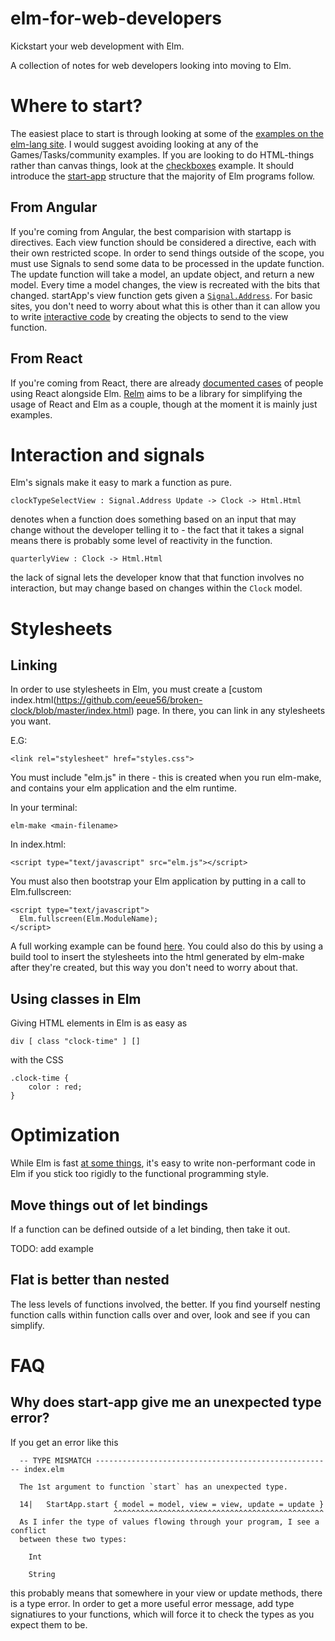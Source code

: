# elm-for-web-developers

Kickstart your web development with Elm. 

A collection of notes for web developers looking into moving to Elm.

# Where to start?

The easiest place to start is through looking at some of the [examples on the elm-lang site](http://elm-lang.org/examples). I would suggest avoiding looking at any of the Games/Tasks/community examples. If you are looking to do HTML-things rather than canvas things, look at the [checkboxes](http://elm-lang.org/examples/checkboxes) example. It should introduce the [start-app](https://github.com/evancz/elm-architecture-tutorial/) structure that the majority of Elm programs follow. 

## From Angular

If you're coming from Angular, the best comparision with startapp is directives. Each view function should be considered a directive, each with their own restricted scope. In order to send things outside of the scope, you must use Signals to send some data to be processed in the update function. The update function will take a model, an update object, and return a new model. Every time a model changes, the view is recreated with the bits that changed. startApp's view function gets given a [`Signal.Address`](http://package.elm-lang.org/packages/elm-lang/core/2.1.0/Signal#Mailbox). For basic sites, you don't need to worry about what this is other than it can allow you to write [interactive code](https://github.com/evancz/elm-todomvc/blob/master/Todo.elm#L202) by creating the objects to send to the view function.

## From React

If you're coming from React, there are already [documented cases](http://noredinktech.tumblr.com/post/126978281075/walkthrough-introducing-elm-to-a-js-web-app) of people using React alongside Elm. [Relm](https://github.com/eeue56/relm) aims to be a library for simplifying the usage of React and Elm as a couple, though at the moment it is mainly just examples.

# Interaction and signals

Elm's signals make it easy to mark a function as pure. 

```
clockTypeSelectView : Signal.Address Update -> Clock -> Html.Html
```

denotes when a function does something based on an input that may change without the developer telling it to - the fact that it takes a signal means there is probably some level of reactivity in the function. 

```
quarterlyView : Clock -> Html.Html
```

the lack of signal lets the developer know that that function involves no interaction, but may change based on changes within the `Clock` model.

# Stylesheets

## Linking

In order to use stylesheets in Elm, you must create a [custom index.html(https://github.com/eeue56/broken-clock/blob/master/index.html) page. In there, you can link in any stylesheets you want. 

E.G:
```
<link rel="stylesheet" href="styles.css">
```

You must include "elm.js" in there - this is created when you run elm-make, and contains your elm application and the elm runtime. 

In your terminal:
```
elm-make <main-filename>
```

In index.html: 

```
<script type="text/javascript" src="elm.js"></script>
```

You must also then bootstrap your Elm application by putting in a call to Elm.fullscreen:

```
<script type="text/javascript">
  Elm.fullscreen(Elm.ModuleName);
</script>
```

A full working example can be found [here](https://github.com/eeue56/broken-clock/blob/master/index.html). You could also do this by using a build tool to insert the stylesheets into the html generated by elm-make after they're created, but this way you don't need to worry about that. 

## Using classes in Elm

Giving HTML elements in Elm is as easy as

```
div [ class "clock-time" ] []
```

with the CSS

```
.clock-time {
    color : red;
}

```

# Optimization

While Elm is fast [at some things](http://elm-lang.org/blog/blazing-fast-html), it's easy to write non-performant code in Elm if you stick too rigidly to the functional programming style.

## Move things out of let bindings

If a function can be defined outside of a let binding, then take it out. 

TODO: add example

## Flat is better than nested

The less levels of functions involved, the better. If you find yourself nesting function calls within function calls over and over, look and see if you can simplify.

# FAQ

## Why does start-app give me an unexpected type error?

If you get an error like this 
```
  -- TYPE MISMATCH ----------------------------------------------------- index.elm
  
  The 1st argument to function `start` has an unexpected type.
  
  14|   StartApp.start { model = model, view = view, update = update }
                       ^^^^^^^^^^^^^^^^^^^^^^^^^^^^^^^^^^^^^^^^^^^^^^^
  As I infer the type of values flowing through your program, I see a conflict
  between these two types:

    Int

    String

```

this probably means that somewhere in your view or update methods, there is a type error. In order to get a more useful error message, add type signatiures to your functions, which will force it to check the types as you expect them to be.
